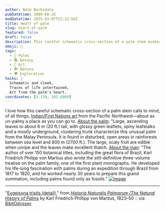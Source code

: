```yaml
---
author: Nate Barksdale
pubDatetime: 2009-08-28
modDatetime: 2025-03-07T22:22:56Z
title: Heart of palm
slug: heart-of-palm
featured: false
draft: false
description: This careful schematic cross-section of a palm stem evokes striking similarities to Pacific Northwest art despite the palm’s tropical origins. Based on the content, relevant geolocation coordinates for the Malay Peninsula might be approximately
emoji: 🌴
tags:
  - 🌿 Palms
  - 📚 Botany
  - 🎨 Art
  - 🏞️ Nature
  - 🌍 Exploration
haiku: |
  Schematic and sleek,  
  Traces of life intertwined,  
  Art from the palm's heart.
coordinates: [3.139, 101.6869]
---
```


I love how this careful schematic cross-section of a palm stem calls to mind, of all things, [Indian/First Nations art](http://images.google.com/images?hl=en&um=1&q=haida+art&ie=UTF-8&ei=6zWYSp-3GoHssQPi5PH_AQ&sa=X&oi=image_result_group&ct=title&resnum=1) from the Pacific Northwest—about as un-palmy a place as you can go to. [About the palm](http://www.rarepalmseeds.com/pix/EugTri.shtml): "Large, ascending leaves to about 6 m (20 ft.) tall, with glossy green leaflets, spiny leafstalks and a mostly underground, clustering trunk characterize this unusual palm from the Malay Peninsula. It is found in disturbed, open areas in rainforests between sea level and 800 m (2700 ft.). The large, scaly fruit are edible when unripe and the leaves make excellent thatch. [About the man](http://sciweb.nybg.org/Science2/Onlinexhibits/exhbtcata.html): "The author of over 150 botanical titles, including the great flora of Brazil, Karl Friedrich Philipp von Martius also wrote the still-definitive three-volume treatise on the palm family, one of the first plant monographs. He developed his life-long fascination with palms during an expedition through Brazil from 1817 to 1820, and he worked nearly 30 years to prepare this grand summation, including palms found only as fossils." [![image](http://culture-making.com/media/3769362320_81302097c3_o.jpg)](http://bibliodyssey.blogspot.com/2009/07/historia-naturalis-palmarum.html)

---

"[Eugeisona tristis (detail)](http://www.flickr.com/photos/bibliodyssey/3769362320/sizes/o/)," from [_Historia Naturalis Palmarum (The Natural History of Palms_](http://www.botanicus.org/bibliography/b12036171) by Karl Friedrich Phillipp von Maritus, 1823–50 :: via [BibliOdyssey](http://bibliodyssey.blogspot.com/2009/07/historia-naturalis-palmarum.html)
